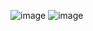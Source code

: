 ![image](https://user-images.githubusercontent.com/36649115/56845751-e3e14180-687a-11e9-87f3-ef702f004230.png)
![image](https://user-images.githubusercontent.com/36649115/56845754-f9566b80-687a-11e9-9eb8-78a0a41a31cc.png)
